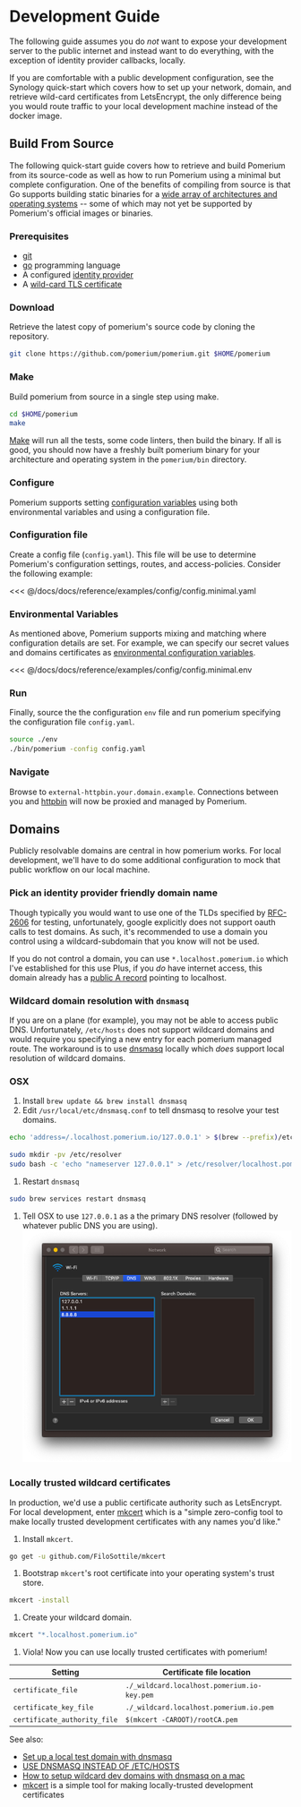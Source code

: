 # Development Guide

The following guide assumes you do _not_ want to expose your development server to the public internet and instead want to do everything, with the exception of identity provider callbacks, locally.

If you are comfortable with a public development configuration, see the Synology quick-start which covers how to set up your network, domain, and retrieve wild-card certificates from LetsEncrypt, the only difference being you would route traffic to your local development machine instead of the docker image.

## Build From Source

The following quick-start guide covers how to retrieve and build Pomerium from its source-code as well as how to run Pomerium using a minimal but complete configuration. One of the benefits of compiling from source is that Go supports building static binaries for a [wide array of architectures and operating systems](https://gist.github.com/asukakenji/f15ba7e588ac42795f421b48b8aede63) -- some of which may not yet be supported by Pomerium's official images or binaries.

### Prerequisites

- [git](https://git-scm.com/)
- [go](https://golang.org/doc/install) programming language
- A configured [identity provider]
- A [wild-card TLS certificate]

### Download

Retrieve the latest copy of pomerium's source code by cloning the repository.

```bash
git clone https://github.com/pomerium/pomerium.git $HOME/pomerium
```

### Make

Build pomerium from source in a single step using make.

```bash
cd $HOME/pomerium
make
```

[Make] will run all the tests, some code linters, then build the binary. If all is good, you should now have a freshly built pomerium binary for your architecture and operating system in the `pomerium/bin` directory.

### Configure

Pomerium supports setting [configuration variables] using both environmental variables and using a configuration file.

### Configuration file

Create a config file (`config.yaml`). This file will be use to determine Pomerium's configuration settings, routes, and access-policies. Consider the following example:

<<< @/docs/docs/reference/examples/config/config.minimal.yaml

### Environmental Variables

As mentioned above, Pomerium supports mixing and matching where configuration details are set. For example, we can specify our secret values and domains certificates as [environmental configuration variables].

<<< @/docs/docs/reference/examples/config/config.minimal.env

### Run

Finally, source the the configuration `env` file and run pomerium specifying the configuration file `config.yaml`.

```bash
source ./env
./bin/pomerium -config config.yaml
```

### Navigate

Browse to `external-httpbin.your.domain.example`. Connections between you and [httpbin] will now be proxied and managed by Pomerium.

## Domains

Publicly resolvable domains are central in how pomerium works. For local development, we'll have to do some additional configuration to mock that public workflow on our local machine.

### Pick an identity provider friendly domain name

Though typically you would want to use one of the TLDs specified by [RFC-2606](http://tools.ietf.org/html/rfc2606) for testing, unfortunately, google explicitly does not support oauth calls to test domains. As such, it's recommended to use a domain you control using a wildcard-subdomain that you know will not be used.

If you do not control a domain, you can use `*.localhost.pomerium.io` which I've established for this use Plus, if you _do_ have internet access, this domain already has a [public A record](https://en.wikipedia.org/wiki/List_of_DNS_record_types) pointing to localhost.

### Wildcard domain resolution with `dnsmasq`

If you are on a plane (for example), you may not be able to access public DNS. Unfortunately, `/etc/hosts` does not support wildcard domains and would require you specifying a new entry for each pomerium managed route. The workaround is to use [dnsmasq](https://en.wikipedia.org/wiki/Dnsmasq) locally which _does_ support local resolution of wildcard domains.

### OSX

1. Install `brew update && brew install dnsmasq`
2. Edit `/usr/local/etc/dnsmasq.conf` to tell dnsmasq to resolve your test domains.

```bash
echo 'address=/.localhost.pomerium.io/127.0.0.1' > $(brew --prefix)/etc/dnsmasq.conf
```

```bash
sudo mkdir -pv /etc/resolver
sudo bash -c 'echo "nameserver 127.0.0.1" > /etc/resolver/localhost.pomerium.io'
```

1. Restart `dnsmasq`

```bash
sudo brew services restart dnsmasq
```

1. Tell OSX to use `127.0.0.1` as a the primary DNS resolver (followed by whatever public DNS you are using). ![osx dns resolution](./img/local-development-osx-dns.png)

### Locally trusted wildcard certificates

In production, we'd use a public certificate authority such as LetsEncrypt. For local development, enter [mkcert](https://mkcert.dev/) which is a "simple zero-config tool to make locally trusted development certificates with any names you'd like."

1. Install `mkcert`.

```bash
go get -u github.com/FiloSottile/mkcert
```

1. Bootstrap `mkcert`'s root certificate into your operating system's trust store.

```bash
mkcert -install
```

1. Create your wildcard domain.

```bash
mkcert "*.localhost.pomerium.io"
```

1. Viola! Now you can use locally trusted certificates with pomerium!

| Setting                      | Certificate file location                   |
| ---------------------------- | ------------------------------------------- |
| `certificate_file`           | `./_wildcard.localhost.pomerium.io-key.pem` |
| `certificate_key_file`       | `./_wildcard.localhost.pomerium.io.pem`     |
| `certificate_authority_file` | `$(mkcert -CAROOT)/rootCA.pem`              |

See also:

- [Set up a local test domain with dnsmasq](https://github.com/aviddiviner/til/blob/master/devops/set-up-a-local-test-domain-with-dnsmasq.md)
- [USE DNSMASQ INSTEAD OF /ETC/HOSTS](https://www.stevenrombauts.be/2018/01/use-dnsmasq-instead-of-etc-hosts/)
- [How to setup wildcard dev domains with dnsmasq on a mac](https://hedichaibi.com/how-to-setup-wildcard-dev-domains-with-dnsmasq-on-a-mac/)
- [mkcert](https://github.com/FiloSottile/mkcert) is a simple tool for making locally-trusted development certificates

[configuration variables]: ../reference/readme.md
[download]: https://github.com/pomerium/pomerium/releases
[environmental configuration variables]: https://12factor.net/config
[httpbin]: https://httpbin.org/
[identity provider]: ../identity-providers/readme.md
[make]: https://en.wikipedia.org/wiki/Make_(software)
[wild-card tls certificate]: ../reference/certificates.md
